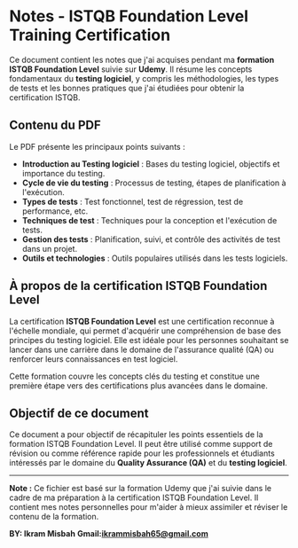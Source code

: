 # Notes - ISTQB Foundation Level Training Certification

Ce document contient les notes que j'ai acquises pendant ma **formation ISTQB Foundation Level** suivie sur **Udemy**. Il résume les concepts fondamentaux du **testing logiciel**, y compris les méthodologies, les types de tests et les bonnes pratiques que j'ai étudiées pour obtenir la certification ISTQB.

## Contenu du PDF

Le PDF présente les principaux points suivants :

- **Introduction au Testing logiciel** : Bases du testing logiciel, objectifs et importance du testing.
- **Cycle de vie du testing** : Processus de testing, étapes de planification à l'exécution.
- **Types de tests** : Test fonctionnel, test de régression, test de performance, etc.
- **Techniques de test** : Techniques pour la conception et l'exécution de tests.
- **Gestion des tests** : Planification, suivi, et contrôle des activités de test dans un projet.
- **Outils et technologies** : Outils populaires utilisés dans les tests logiciels.

## À propos de la certification ISTQB Foundation Level

La certification **ISTQB Foundation Level** est une certification reconnue à l'échelle mondiale, qui permet d'acquérir une compréhension de base des principes du testing logiciel. Elle est idéale pour les personnes souhaitant se lancer dans une carrière dans le domaine de l'assurance qualité (QA) ou renforcer leurs connaissances en test logiciel.

Cette formation couvre les concepts clés du testing et constitue une première étape vers des certifications plus avancées dans le domaine.

## Objectif de ce document

Ce document a pour objectif de récapituler les points essentiels de la formation ISTQB Foundation Level. Il peut être utilisé comme support de révision ou comme référence rapide pour les professionnels et étudiants intéressés par le domaine du **Quality Assurance (QA)** et du **testing logiciel**.

---

**Note :** Ce fichier est basé sur la formation Udemy que j'ai suivie dans le cadre de ma préparation à la certification ISTQB Foundation Level. Il contient mes notes personnelles pour m'aider à mieux assimiler et réviser le contenu de la formation.


**BY: Ikram Misbah**
**Gmail:ikrammisbah65@gmail.com**
